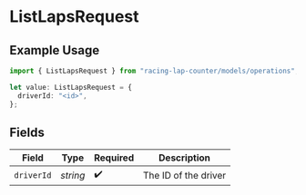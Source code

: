 # ListLapsRequest

## Example Usage

```typescript
import { ListLapsRequest } from "racing-lap-counter/models/operations";

let value: ListLapsRequest = {
  driverId: "<id>",
};
```

## Fields

| Field                | Type                 | Required             | Description          |
| -------------------- | -------------------- | -------------------- | -------------------- |
| `driverId`           | *string*             | :heavy_check_mark:   | The ID of the driver |